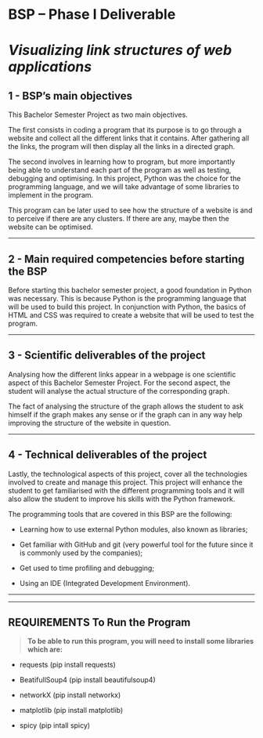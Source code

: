 # BSP – Phase I Deliverable
# _Visualizing link structures of web applications_


## 1 - BSP’s main objectives
This Bachelor Semester Project as two main objectives.

The first consists in coding a program that its purpose is to go through a website and collect all the different links that it contains. After gathering all the links, the program will then display all the links in a directed graph. 

The second involves in learning how to program, but more importantly being able to understand each part of the program as well as testing, debugging and optimising.
In this project, Python was the choice for the programming language, and we will take advantage of some libraries to implement in the program.

This program can be later used to see how the structure of a website is and to perceive if there are any clusters. If there are any, maybe then the website can be optimised. 

---

## 2 - Main required competencies before starting the BSP
Before starting this bachelor semester project, a good foundation in Python was necessary. This is because Python is the programming language that will be used to build this project. In conjunction with Python, the basics of HTML and CSS was required to create a website that will be used to test the program.

---

## 3 - Scientific deliverables of the project
Analysing how the different links appear in a webpage is one scientific aspect of this Bachelor Semester Project. For the second aspect, the student will analyse the actual structure of the corresponding graph. 

The fact of analysing the structure of the graph allows the student to ask himself if the graph makes any sense or if the graph can in any way help improving the structure of the website in question.

--- 

## 4 - Technical deliverables of the project
Lastly, the technological aspects of this project, cover all the technologies involved to create and manage this project.
This project will enhance the student to get familiarised with the different programming tools and it will also allow the student to improve his skills with the Python framework. 

The programming tools that are covered in this BSP are the following:

 - Learning how to use external Python modules, also known as libraries;
 
 - Get familiar with GitHub and git (very powerful tool for the future since it is commonly used by the companies);
 
 - Get used to time profiling and debugging;
 
 - Using an IDE (Integrated Development Environment).

---
---

## REQUIREMENTS To Run the Program
> **To be able to run this program, you will need to install some libraries which are:**

 - requests (pip install requests)
    
 - BeatifullSoup4 (pip install beautifulsoup4)
    
 - networkX (pip install networkx)
    
 - matplotlib (pip install matplotlib)
    
 - spicy (pip intall spicy)
